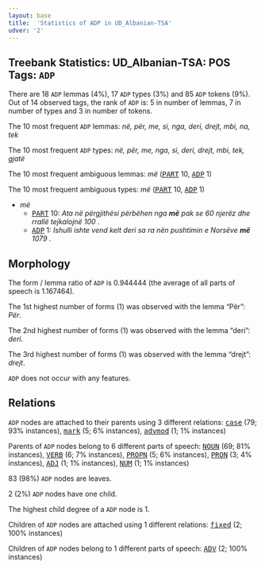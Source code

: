 ```yaml
---
layout: base
title:  'Statistics of ADP in UD_Albanian-TSA'
udver: '2'
---
```


## Treebank Statistics: UD_Albanian-TSA: POS Tags: `ADP`

There are 18 `ADP` lemmas (4%), 17 `ADP` types (3%) and 85 `ADP` tokens (9%).
Out of 14 observed tags, the rank of `ADP` is: 5 in number of lemmas, 7 in number of types and 3 in number of tokens.

The 10 most frequent `ADP` lemmas: <em>në, për, me, si, nga, deri, drejt, mbi, na, tek</em>

The 10 most frequent `ADP` types:  <em>në, për, me, nga, si, deri, drejt, mbi, tek, gjatë</em>

The 10 most frequent ambiguous lemmas: <em>më</em> (<tt><a href="sq_tsa-pos-PART.html">PART</a></tt> 10, <tt><a href="sq_tsa-pos-ADP.html">ADP</a></tt> 1)

The 10 most frequent ambiguous types:  <em>më</em> (<tt><a href="sq_tsa-pos-PART.html">PART</a></tt> 10, <tt><a href="sq_tsa-pos-ADP.html">ADP</a></tt> 1)


* <em>më</em>
  * <tt><a href="sq_tsa-pos-PART.html">PART</a></tt> 10: <em>Ata në përgjithësi përbëhen nga <b>më</b> pak se 60 njerëz dhe rrallë tejkalojnë 100 .</em>
  * <tt><a href="sq_tsa-pos-ADP.html">ADP</a></tt> 1: <em>Ishulli ishte vend kelt deri sa ra nën pushtimin e Norsëve <b>më</b> 1079 .</em>

## Morphology

The form / lemma ratio of `ADP` is 0.944444 (the average of all parts of speech is 1.167464).

The 1st highest number of forms (1) was observed with the lemma “Për”: <em>Për</em>.

The 2nd highest number of forms (1) was observed with the lemma “deri”: <em>deri</em>.

The 3rd highest number of forms (1) was observed with the lemma “drejt”: <em>drejt</em>.

`ADP` does not occur with any features.


## Relations

`ADP` nodes are attached to their parents using 3 different relations: <tt><a href="sq_tsa-dep-case.html">case</a></tt> (79; 93% instances), <tt><a href="sq_tsa-dep-mark.html">mark</a></tt> (5; 6% instances), <tt><a href="sq_tsa-dep-advmod.html">advmod</a></tt> (1; 1% instances)

Parents of `ADP` nodes belong to 6 different parts of speech: <tt><a href="sq_tsa-pos-NOUN.html">NOUN</a></tt> (69; 81% instances), <tt><a href="sq_tsa-pos-VERB.html">VERB</a></tt> (6; 7% instances), <tt><a href="sq_tsa-pos-PROPN.html">PROPN</a></tt> (5; 6% instances), <tt><a href="sq_tsa-pos-PRON.html">PRON</a></tt> (3; 4% instances), <tt><a href="sq_tsa-pos-ADJ.html">ADJ</a></tt> (1; 1% instances), <tt><a href="sq_tsa-pos-NUM.html">NUM</a></tt> (1; 1% instances)

83 (98%) `ADP` nodes are leaves.

2 (2%) `ADP` nodes have one child.

The highest child degree of a `ADP` node is 1.

Children of `ADP` nodes are attached using 1 different relations: <tt><a href="sq_tsa-dep-fixed.html">fixed</a></tt> (2; 100% instances)

Children of `ADP` nodes belong to 1 different parts of speech: <tt><a href="sq_tsa-pos-ADV.html">ADV</a></tt> (2; 100% instances)

